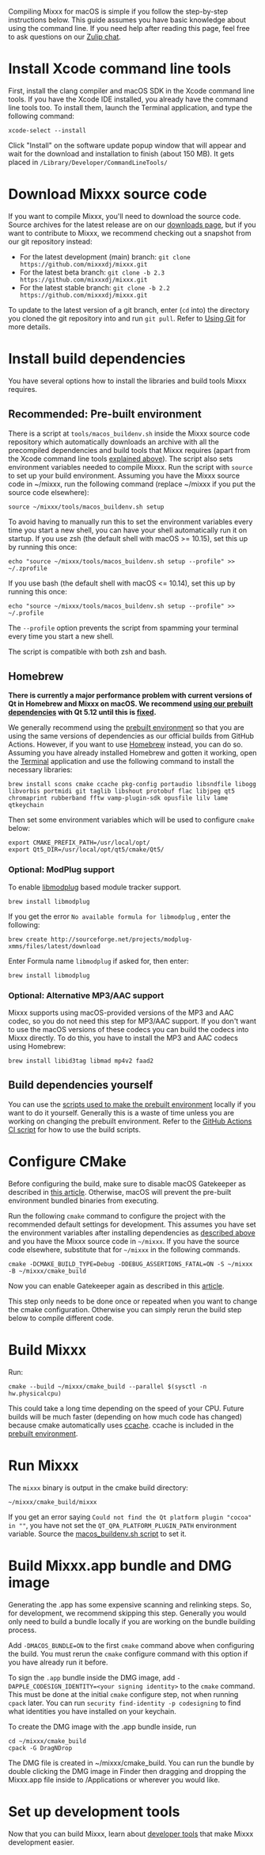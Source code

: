 Compiling Mixxx for macOS is simple if you follow the step-by-step instructions below. This guide assumes you have basic knowledge about using the command line. If you need help after reading this page, feel free to ask questions on our [Zulip chat](https://mixxx.zulipchat.com/#narrow/stream/247620-development-help).

# Install Xcode command line tools

First, install the clang compiler and macOS SDK in the Xcode command line tools. If you have the Xcode IDE installed, you already have the command line tools too. To install them, launch the Terminal application, and type the following command:

```shell
xcode-select --install
```

Click "Install" on the software update popup window that will appear and wait for the download and installation to finish (about 150 MB). It
gets placed in `/Library/Developer/CommandLineTools/`

# Download Mixxx source code

If you want to compile Mixxx, you'll need to download the source code. Source archives for the latest release are on our [downloads
page](https://www.mixxx.org/download), but if you want to contribute to Mixxx, we recommend checking out a snapshot from our git repository instead:

  - For the latest development (main) branch: `git clone https://github.com/mixxxdj/mixxx.git`
  - For the latest beta branch: `git clone -b 2.3 https://github.com/mixxxdj/mixxx.git`
  - For the latest stable branch: `git clone -b 2.2 https://github.com/mixxxdj/mixxx.git`

To update to the latest version of a git branch, enter (`cd` into) the directory you cloned the git repository into and run `git pull`. Refer to [Using Git](https://github.com/mixxxdj/mixxx/wiki/Using%20Git) for more details.

# Install build dependencies

You have several options how to install the libraries and build tools Mixxx requires.

## Recommended: Pre-built environment

There is a script at `tools/macos_buildenv.sh` inside the Mixxx source code repository which automatically downloads an archive with all the precompiled dependencies and build tools that Mixxx requires (apart from the Xcode command line tools [explained above](#install-xcode-command-line-tools)). The script also sets environment variables needed to compile Mixxx. Run the script with `source` to set up your build environment. Assuming you have the Mixxx source code in ~/mixxx, run the following command (replace ~/mixxx if you put the source code elsewhere):

```shell
source ~/mixxx/tools/macos_buildenv.sh setup
```

To avoid having to manually run this to set the environment variables every time you start a new shell, you can have your shell automatically run it on startup. If you use zsh (the default shell with macOS >= 10.15), set this up by running this once:

```shell
echo "source ~/mixxx/tools/macos_buildenv.sh setup --profile" >> ~/.zprofile
```

If you use bash (the default shell with macOS <= 10.14), set this up by running this once:

```shell
echo "source ~/mixxx/tools/macos_buildenv.sh setup --profile" >> ~/.profile
```

The `--profile` option prevents the script from spamming your terminal every time you start a new shell.

The script is compatible with both zsh and bash.

## Homebrew

**There is currently a major performance problem with current versions of Qt in Homebrew and Mixxx on macOS. We recommend [using our prebuilt
dependencies](#Recommended-Pre-built-environment) with Qt 5.12 until this is [fixed](https://mixxx.zulipchat.com/#narrow/stream/109171-development/topic/QOpenGLWidget.20migration).**

We generally recommend using the [prebuilt environment](#recommended-pre-built-environment) so that you are using the same versions of dependencies as our official builds from GitHub Actions. However, if you want to use [Homebrew](https://github.com/Homebrew/brew) instead, you can do so. Assuming you have already installed Homebrew and gotten it working, open the [Terminal](http://www.apple.com/macosx/apps/all.html#terminal) application and use the following command to install the necessary libraries:

```shell
brew install scons cmake ccache pkg-config portaudio libsndfile libogg libvorbis portmidi git taglib libshout protobuf flac libjpeg qt5 chromaprint rubberband fftw vamp-plugin-sdk opusfile lilv lame qtkeychain
```

Then set some environment variables which will be used to configure `cmake` below: 

```shell
export CMAKE_PREFIX_PATH=/usr/local/opt/
export Qt5_DIR=/usr/local/opt/qt5/cmake/Qt5/
```

### Optional: ModPlug support

To enable [libmodplug](http://modplug-xmms.sourceforge.net/) based
module tracker support.

```shell
brew install libmodplug
```

If you get the error `No available formula for libmodplug` , enter the
following:

```shell
brew create http://sourceforge.net/projects/modplug-xmms/files/latest/download
```

Enter Formula name `libmodplug` if asked for, then enter:

```shell
brew install libmodplug
```

### Optional: Alternative MP3/AAC support

Mixxx supports using macOS-provided versions of the MP3 and AAC codec, so you do not need this step for MP3/AAC support. If you don't want to use the macOS versions of these codecs you can build the codecs into Mixxx directly. To do this, you have to install the MP3 and AAC codecs using Homebrew:

```shell
brew install libid3tag libmad mp4v2 faad2
```

## Build dependencies yourself

You can use the [scripts used to make the prebuilt environment](https://github.com/mixxxdj/buildserver) locally if you want to do it yourself. Generally this is a waste of time unless you are working on changing the prebuilt environment. Refer to the [GitHub Actions CI script](https://github.com/mixxxdj/buildserver/blob/2.3.x-unix/.github/workflows/build-environment-build.yml) for how to use the build scripts.

# Configure CMake

Before configuring the build, make sure to disable macOS Gatekeeper as described in [this article](https://www.imore.com/how-open-apps-anywhere-macos-catalina-and-mojave). Otherwise, macOS will prevent the pre-built environment bundled binaries from executing.

Run the following `cmake` command to configure the project with the recommended default settings for development. This assumes you have set the environment variables after installing dependencies as [described above](#install-build-dependencies) and you have the Mixxx source code in `~/mixxx`. If you have the source code elsewhere, substitute that for `~/mixxx` in the following commands.

```shell
cmake -DCMAKE_BUILD_TYPE=Debug -DDEBUG_ASSERTIONS_FATAL=ON -S ~/mixxx -B ~/mixxx/cmake_build
```

Now you can enable Gatekeeper again as described in this [article](https://www.imore.com/how-open-apps-anywhere-macos-catalina-and-mojave).

This step only needs to be done once or repeated when you want to change the cmake configuration. Otherwise you can simply rerun the build step below to compile different code.

# Build Mixxx

Run:
```shell
cmake --build ~/mixxx/cmake_build --parallel $(sysctl -n hw.physicalcpu)
```
This could take a long time depending on the speed of your CPU. Future builds will be much faster (depending on how much code has changed) because cmake automatically uses [ccache](https://ccache.dev/). ccache is included in the [prebuilt environment](#recommended-pre-built-environment).

# Run Mixxx

The `mixxx` binary is output in the cmake build directory:
```shell
~/mixxx/cmake_build/mixxx
```

If you get an error saying `Could not find the Qt platform plugin "cocoa" in ""`, you have not set the `QT_QPA_PLATFORM_PLUGIN_PATH` environment variable. Source the [macos_buildenv.sh script](#recommended-pre-built-environment) to set it.

# Build Mixxx.app bundle and DMG image

Generating the .app has some expensive scanning and relinking steps. So, for development, we recommend skipping this step. Generally you would only need to build a bundle locally if you are working on the bundle building process.

Add `-DMACOS_BUNDLE=ON` to the first `cmake` command above when configuring the build. You must rerun the `cmake` configure command with this option if you have already run it before.

To sign the `.app` bundle inside the DMG image, add `-DAPPLE_CODESIGN_IDENTITY=<your signing identity>` to the `cmake` command. This must be done at the initial `cmake` configure step, not when running `cpack` later. You can run `security find-identity -p codesigning` to find what identities you have installed on your keychain.

To create the DMG image with the .app bundle inside, run
```shell
cd ~/mixxx/cmake_build
cpack -G DragNDrop
```

The DMG file is created in ~/mixxx/cmake_build. You can run the bundle by double clicking the DMG image in Finder then dragging and dropping the Mixxx.app file inside to /Applications or wherever you would like.

# Set up development tools

Now that you can build Mixxx, learn about [developer tools](https://github.com/mixxxdj/mixxx/wiki/Developer%20Tools) that make Mixxx development easier.
